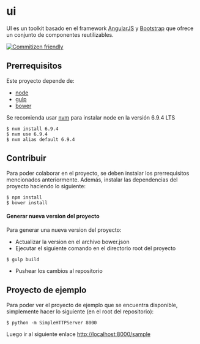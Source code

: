# ui
UI es un toolkit basado en el framework [AngularJS](https://angularjs.org/) y [Bootstrap](http://getbootstrap.com/) que ofrece un conjunto
de componentes reutilizables.

[![Commitizen friendly](https://img.shields.io/badge/commitizen-friendly-brightgreen.svg)](http://commitizen.github.io/cz-cli/)

## Prerrequisitos
Este proyecto depende de:
- [node](https://nodejs.org/en/)
- [gulp](http://gulpjs.com/)
- [bower](https://bower.io/)

Se recomienda usar [nvm](https://github.com/creationix/nvm) para instalar node en la versión 6.9.4 LTS
```
$ nvm install 6.9.4
$ nvm use 6.9.4
$ nvm alias default 6.9.4
```

## Contribuir
Para poder colaborar en el proyecto, se deben instalar los prerrequisitos mencionados anteriormente. Además, instalar las dependencias del proyecto haciendo lo siguiente:
```
$ npm install
$ bower install
```

#### Generar nueva version del proyecto
Para generar una nueva version del proyecto:

* Actualizar la version en el archivo bower.json
* Ejecutar el siguiente comando en el directorio root del proyecto

```
$ gulp build
```

* Pushear los cambios al repositorio

## Proyecto de ejemplo
Para poder ver el proyecto de ejemplo que se encuentra disponible, simplemente hacer lo siguiente (en el root del repositorio):

```
$ python -m SimpleHTTPServer 8000
```

Luego ir al siguiente enlace [http://localhost:8000/sample](http://localhost:8000/sample)
